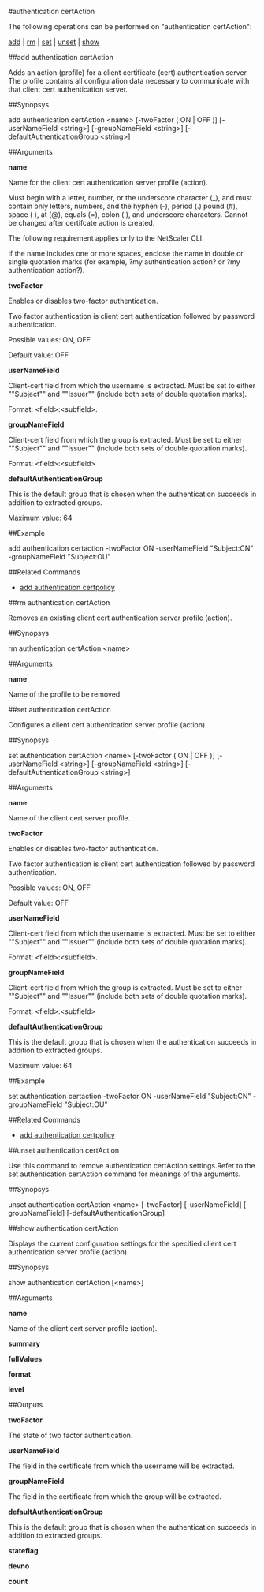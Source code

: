 #authentication certAction

The following operations can be performed on "authentication certAction":


[add](#add-authentication-certaction) | [rm](#rm-authentication-certaction) | [set](#set-authentication-certaction) | [unset](#unset-authentication-certaction) | [show](#show-authentication-certaction)

##add authentication certAction

Adds an action (profile) for a client certificate (cert) authentication server. The profile contains all configuration data necessary to communicate with that client cert authentication server.


##Synopsys

add authentication certAction &lt;name> [-twoFactor ( ON | OFF )] [-userNameField &lt;string>] [-groupNameField &lt;string>] [-defaultAuthenticationGroup &lt;string>]


##Arguments

<b>name</b>
Name for the client cert authentication server profile (action). 
Must begin with a letter, number, or the underscore character (_), and must contain only letters, numbers, and the hyphen (-), period (.) pound (#), space ( ), at (@), equals (=), colon (:), and underscore characters. Cannot be changed after certifcate action is created.
The following requirement applies only to the NetScaler CLI:
If the name includes one or more spaces, enclose the name in double or single quotation marks (for example, ?my authentication action? or ?my authentication action?).

<b>twoFactor</b>
Enables or disables two-factor authentication. 
Two factor authentication is client cert authentication followed by password authentication.
Possible values: ON, OFF
Default value: OFF

<b>userNameField</b>
Client-cert field from which the username is extracted. Must be set to either ""Subject"" and ""Issuer"" (include both sets of double quotation marks).
Format: &lt;field&gt;:&lt;subfield&gt;.

<b>groupNameField</b>
Client-cert field from which the group is extracted.  Must be set to either ""Subject"" and ""Issuer"" (include both sets of double quotation marks).
Format: &lt;field&gt;:&lt;subfield&gt;

<b>defaultAuthenticationGroup</b>
This is the default group that is chosen when the authentication succeeds in addition to extracted groups.
Maximum value: 64



##Example

add authentication certaction -twoFactor ON -userNameField "Subject:CN" -groupNameField "Subject:OU"

##Related Commands

<ul><li><a href="../../../ation-certpolicy.html#add-authentication-certp/ation-certpolicy.html#add-authentication-certp">add authentication certpolicy</a></li></ul>



##rm authentication certAction

Removes an existing client cert authentication server profile (action).


##Synopsys

rm authentication certAction &lt;name>


##Arguments

<b>name</b>
Name of the profile to be removed.



##set authentication certAction

Configures a client cert authentication server profile (action).


##Synopsys

set authentication certAction &lt;name> [-twoFactor ( ON | OFF )] [-userNameField &lt;string>] [-groupNameField &lt;string>] [-defaultAuthenticationGroup &lt;string>]


##Arguments

<b>name</b>
Name of the client cert server profile.

<b>twoFactor</b>
Enables or disables two-factor authentication. 
Two factor authentication is client cert authentication followed by password authentication.
Possible values: ON, OFF
Default value: OFF

<b>userNameField</b>
Client-cert field from which the username is extracted. Must be set to either ""Subject"" and ""Issuer"" (include both sets of double quotation marks).
Format: &lt;field&gt;:&lt;subfield&gt;.

<b>groupNameField</b>
Client-cert field from which the group is extracted.  Must be set to either ""Subject"" and ""Issuer"" (include both sets of double quotation marks).
Format: &lt;field&gt;:&lt;subfield&gt;

<b>defaultAuthenticationGroup</b>
This is the default group that is chosen when the authentication succeeds in addition to extracted groups.
Maximum value: 64



##Example

set authentication certaction -twoFactor ON -userNameField "Subject:CN" -groupNameField "Subject:OU"

##Related Commands

<ul><li><a href="../../../ation-certpolicy.html#add-authentication-certp/ation-certpolicy.html#add-authentication-certp">add authentication certpolicy</a></li></ul>



##unset authentication certAction

Use this command to remove authentication certAction settings.Refer to the set authentication certAction command for meanings of the arguments.


##Synopsys

unset authentication certAction &lt;name> [-twoFactor] [-userNameField] [-groupNameField] [-defaultAuthenticationGroup]


##show authentication certAction

Displays the current configuration settings for the specified client cert authentication server profile (action).


##Synopsys

show authentication certAction [&lt;name>]


##Arguments

<b>name</b>
Name of the client cert server profile (action).

<b>summary</b>

<b>fullValues</b>

<b>format</b>

<b>level</b>



##Outputs

<b>twoFactor</b>
The state of two factor authentication.

<b>userNameField</b>
The field in the certificate from which the username will be extracted.

<b>groupNameField</b>
The field in the certificate from which the group will be extracted.

<b>defaultAuthenticationGroup</b>
This is the default group that is chosen when the authentication succeeds in addition to extracted groups.

<b>stateflag</b>

<b>devno</b>

<b>count</b>



